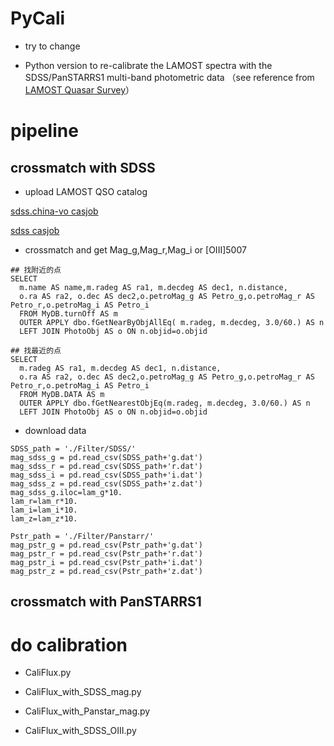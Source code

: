 # PyCali
- try to change

- Python version to re-calibrate the LAMOST spectra with the SDSS/PanSTARRS1 multi-band photometric data （see reference from [LAMOST Quasar Survey](https://ui.adsabs.harvard.edu/abs/2022arXiv221212876J/abstract)）


# pipeline

##  crossmatch with SDSS
- upload LAMOST QSO catalog

[sdss.china-vo casjob](http://sdss.china-vo.org/casjobs/MyDB.aspx)

[sdss casjob](http://skyserver.sdss.org/casjobs/MyDB.aspx)


- crossmatch and get Mag_g,Mag_r,Mag_i or [OIII]5007 

```
## 找附近的点
SELECT
  m.name AS name,m.radeg AS ra1, m.decdeg AS dec1, n.distance,
  o.ra AS ra2, o.dec AS dec2,o.petroMag_g AS Petro_g,o.petroMag_r AS Petro_r,o.petroMag_i AS Petro_i
  FROM MyDB.turnOff AS m
  OUTER APPLY dbo.fGetNearByObjAllEq( m.radeg, m.decdeg, 3.0/60.) AS n
  LEFT JOIN PhotoObj AS o ON n.objid=o.objid
```  


```
## 找最近的点
SELECT
  m.radeg AS ra1, m.decdeg AS dec1, n.distance,
  o.ra AS ra2, o.dec AS dec2,o.petroMag_g AS Petro_g,o.petroMag_r AS Petro_r,o.petroMag_i AS Petro_i
  FROM MyDB.DATA AS m
  OUTER APPLY dbo.fGetNearestObjEq(m.radeg, m.decdeg, 3.0/60.) AS n
  LEFT JOIN PhotoObj AS o ON n.objid=o.objid

```

- download data
```
SDSS_path = './Filter/SDSS/'
mag_sdss_g = pd.read_csv(SDSS_path+'g.dat')
mag_sdss_r = pd.read_csv(SDSS_path+'r.dat')
mag_sdss_i = pd.read_csv(SDSS_path+'i.dat')
mag_sdss_z = pd.read_csv(SDSS_path+'z.dat')
mag_sdss_g.iloc=lam_g*10.
lam_r=lam_r*10.
lam_i=lam_i*10.
lam_z=lam_z*10.

Pstr_path = './Filter/Panstarr/'
mag_pstr_g = pd.read_csv(Pstr_path+'g.dat')
mag_pstr_r = pd.read_csv(Pstr_path+'r.dat')
mag_pstr_i = pd.read_csv(Pstr_path+'i.dat')
mag_pstr_z = pd.read_csv(Pstr_path+'z.dat')
```

## crossmatch with PanSTARRS1


# do calibration
- CaliFlux.py

- CaliFlux_with_SDSS_mag.py

- CaliFlux_with_Panstar_mag.py

- CaliFlux_with_SDSS_OIII.py







